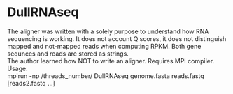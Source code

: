 # DullRNAseq
The aligner was written with a solely purpose to understand how RNA sequencing is working. It does not account Q scores, it does not distinguish mapped and not-mapped reads when computing RPKM.
Both gene sequnces and reads are stored as strings.<br>
The author learned how NOT to write an aligner.
Requires MPI compiler.<br>
Usage:<br>
mpirun -np /threads_number/ DullRNAseq genome.fasta reads.fastq [reads2.fastq ...]
